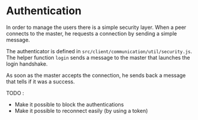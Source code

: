 # Authentication

In order to manage the users there is a simple security layer.
When a peer connects to the master, he requests a connection by sending a simple
message.

The authenticator is defined in `src/client/communication/util/security.js`.
The helper function `login` sends a message to the master that launches the
login handshake.

As soon as the master accepts the connection, he sends back a message that tells
if it was a success.

TODO :
- Make it possible to block the authentications
- Make it possible to reconnect easily (by using a token)
